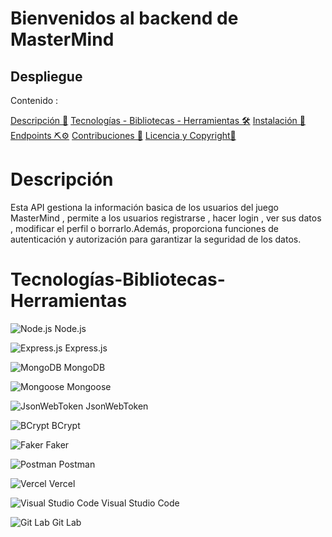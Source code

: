 # Bienvenidos al backend de MasterMind

## Despliegue

Contenido :

<a href=#1>Descripción 📝</a>
<a href=#2>Tecnologías - Bibliotecas - Herramientas 🛠️</a>
<a href=#3>Instalación 🚀</a>
<a href=#4>Endpoints ⛏️⚙️</a>
<a href=#5>Contribuciones 🤝</a>
<a href=#6>Licencia y Copyright📃</a>


<h1 id=#1>Descripción</h1>

Esta API gestiona la información basica de los usuarios del juego MasterMind , permite a los usuarios registrarse , hacer login , ver sus datos , modificar el perfil o borrarlo.Además, proporciona funciones de autenticación y autorización para garantizar la seguridad de los datos.

<h1 id=#2>Tecnologías-Bibliotecas-Herramientas</h1>

![Node.js](./src/img/node.png)
Node.js

![Express.js](./src/img/express.png)
Express.js

![MongoDB](./src/img/mongodb.png)
MongoDB

![Mongoose](./src/img/mongoose.png)
Mongoose

![JsonWebToken](./src/img/jwt.png)
JsonWebToken

![BCrypt](./src/img/bcrypt.jpg)
BCrypt

![Faker](./src/img/faker.jpg)
Faker

![Postman](./src/img/postman.png)
Postman

![Vercel](./src/img/vercel.png)
Vercel

![Visual Studio Code](./src/img/vsc.png)
Visual Studio Code

![Git Lab](./src/img/git.png)
Git Lab
